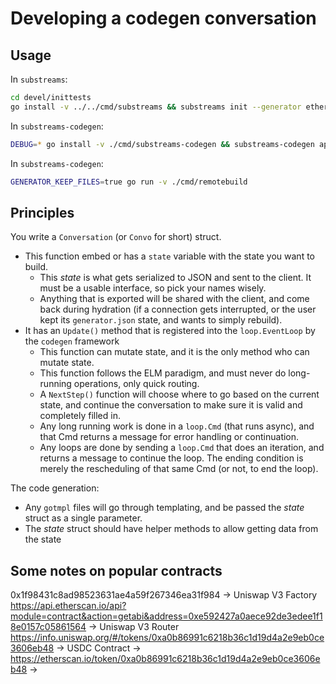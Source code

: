 # Developing a codegen conversation

## Usage

In `substreams`:

```bash
cd devel/inittests
go install -v ../../cmd/substreams && substreams init --generator ethereum_init_v1
```

In `substreams-codegen`:

```bash
DEBUG=* go install -v ./cmd/substreams-codegen && substreams-codegen api --http-listen-addr "*:9000"
```

In `substreams-codegen`:

```bash
GENERATOR_KEEP_FILES=true go run -v ./cmd/remotebuild
```

## Principles

You write a `Conversation` (or `Convo` for short) struct.

- This function embed or has a `state` variable with the state you want to build.
  - This _state_ is what gets serialized to JSON and sent to the client. It must be a usable interface, so pick your names wisely.
  - Anything that is exported will be shared with the client, and come back during hydration (if a connection gets interrupted, or the user kept its `generator.json` state, and wants to simply rebuild).
- It has an `Update()` method that is registered into the `loop.EventLoop` by the `codegen` framework
  - This function can mutate state, and it is the only method who can mutate state.
  - This function follows the ELM paradigm, and must never do long-running operations, only quick routing.
  - A `NextStep()` function will choose where to go based on the current state, and continue the conversation to make sure it is valid and completely filled in.
  - Any long running work is done in a `loop.Cmd` (that runs async), and that Cmd returns a message for error handling or continuation.
  - Any loops are done by sending a `loop.Cmd` that does an iteration, and returns a message to continue the loop. The ending condition is merely the rescheduling of that same Cmd (or not, to end the loop).

The code generation:

- Any `gotmpl` files will go through templating, and be passed the _state_ struct as a single parameter.
- The _state_ struct should have helper methods to allow getting data from the state

## Some notes on popular contracts

0x1f98431c8ad98523631ae4a59f267346ea31f984 -> Uniswap V3 Factory
https://api.etherscan.io/api?module=contract&action=getabi&address=0xe592427a0aece92de3edee1f18e0157c05861564 -> Uniswap V3 Router
https://info.uniswap.org/#/tokens/0xa0b86991c6218b36c1d19d4a2e9eb0ce3606eb48 -> USDC Contract
-> https://etherscan.io/token/0xa0b86991c6218b36c1d19d4a2e9eb0ce3606eb48
->
